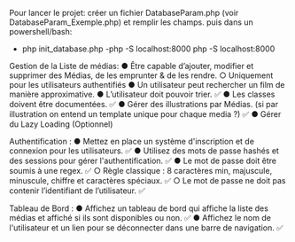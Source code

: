 Pour lancer le projet:
créer un fichier DatabaseParam.php (voir DatabaseParam_Exemple.php) et remplir les champs.
puis dans un powershell/bash:
- php init_database.php
-php -S localhost:8000 php -S localhost:8000

Gestion de la Liste de médias:
    ● Être capable d’ajouter, modifier et supprimer des Médias, de les emprunter & de les rendre.
        ○ Uniquement pour les utilisateurs authentifiés
    ● Un utilisateur peut rechercher un film de manière approximative.
    ● L’utilisateur doit pouvoir trier. ✅
    ● Les classes doivent être documentées. ✅
    ● Gérer des illustrations par Médias. (si par illustration on entend un template unique pour chaque media ?) ✅
    ● Gérer du Lazy Loading (Optionnel)

Authentification :
    ● Mettez en place un système d'inscription et de connexion pour les utilisateurs. ✅
    ● Utilisez des mots de passe hashés et des sessions pour gérer l'authentification. ✅
    ● Le mot de passe doit être soumis à une regex. ✅
        ○ Règle classique : 8 caractères min, majuscule, minuscule, chiffre et caractères spéciaux. ✅
        ○ Le mot de passe ne doit pas contenir l’identifiant de l’utilisateur. ✅

Tableau de Bord :
    ● Affichez un tableau de bord qui affiche la liste des médias et affiché si ils sont disponibles ou non. ✅
    ● Affichez le nom de l'utilisateur et un lien pour se déconnecter dans une barre de navigation. ✅
